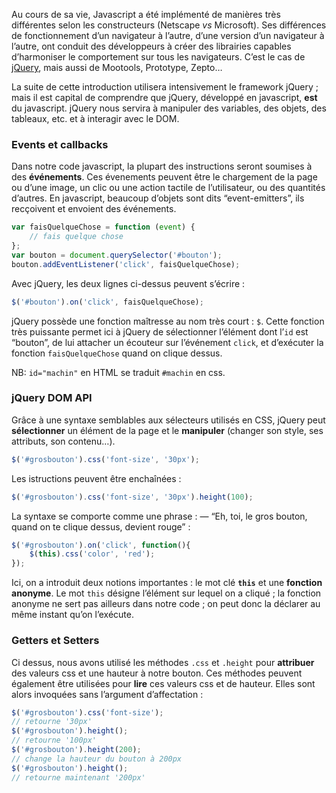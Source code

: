 

Au cours de sa vie, Javascript a été implémenté de manières très différentes selon les constructeurs (Netscape _vs_ Microsoft). Ses différences de fonctionnement d’un navigateur à l’autre, d’une version d’un navigateur à l’autre, ont conduit des développeurs à créer des librairies capables d’harmoniser le comportement sur tous les navigateurs. C’est le cas de [jQuery](http://jquery.com), mais aussi de Mootools, Prototype, Zepto…

La suite de cette introduction utilisera intensivement le framework jQuery ; mais il est capital de comprendre que jQuery, développé en javascript, **est** du javascript. jQuery nous servira à manipuler des variables, des objets, des tableaux, etc. et à interagir avec le DOM.

### Events et callbacks

Dans notre code javascript, la plupart des instructions seront soumises à des **événements**. Ces évenements peuvent être le chargement de la page ou d’une image, un clic ou une action tactile de l’utilisateur, ou des quantités d’autres. En javascript, beaucoup d’objets sont dits “event-emitters”, ils recçoivent et envoient des événements.
```js
var faisQuelqueChose = function (event) {
    // fais quelque chose
};
var bouton = document.querySelector('#bouton');
bouton.addEventListener('click', faisQuelqueChose);
```
Avec jQuery, les deux lignes ci-dessus peuvent s’écrire :
```js
$('#bouton').on('click', faisQuelqueChose);
```
jQuery possède une fonction maîtresse au nom très court : `$`. Cette fonction très puissante permet ici à jQuery de sélectionner l’élément dont l’`id` est “bouton”, de lui attacher un écouteur sur l’événement `click`, et d’exécuter la fonction `faisQuelqueChose` quand on clique dessus.  

NB: `id="machin"` en HTML se traduit `#machin` en css.

### jQuery DOM API

Grâce à une syntaxe semblables aux sélecteurs utilisés en CSS, jQuery peut **sélectionner** un élément de la page et le **manipuler** (changer son style, ses attributs, son contenu…).  
```js
$('#grosbouton').css('font-size', '30px');    
```
Les istructions peuvent être enchaînées :
```js
$('#grosbouton').css('font-size', '30px').height(100);    
```
La syntaxe se comporte comme une phrase : — “Eh, toi, le gros bouton, quand on te clique dessus, devient rouge” :
```js
$('#grosbouton').on('click', function(){
    $(this).css('color', 'red');
});
```
Ici, on a introduit deux notions importantes : le mot clé **`this`** et une **fonction anonyme**. Le mot `this` désigne l’élément sur lequel on a cliqué ; la fonction anonyme ne sert pas ailleurs dans notre code ; on peut donc la déclarer au même instant qu’on l’exécute.

### Getters et Setters

Ci dessus, nous avons utilisé les méthodes `.css` et `.height` pour **attribuer** des valeurs css et une hauteur à notre bouton. Ces méthodes peuvent également être utilisées pour **lire** ces valeurs css et de hauteur. Elles sont alors invoquées sans l’argument d’affectation :
```js
$('#grosbouton').css('font-size');
// retourne '30px'
$('#grosbouton').height();
// retourne '100px'
$('#grosbouton').height(200);
// change la hauteur du bouton à 200px
$('#grosbouton').height();
// retourne maintenant '200px'
```